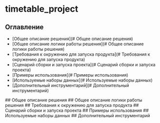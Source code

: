 # timetable_project
## Оглавление
- [Общее описание решения](# Общее описание решения)
- [Общее описание логики работы решения](# Общее описание логики работы решения)
- [Требования к окружению для запуска продукта](# Требования к окружению для запуска продукта)
- [Сценарий сборки и запуска проекта](# Сценарий сборки и запуска проекта)
- [Примеры использования](# Примеры использования)
- [Используемые наборы данных](# Используемые наборы данных)
- [Дополнительный инструментарий](# Дополнительный инструментарий)

<a name="Общее описание решения">
## Общее описание решения
  
</a>

<a name="Общее описание логики работы решения">
## Общее описание логики работы решения
  
</a>


<a name="твоё_название">
## Требования к окружению для запуска продукта
  
</a> 

<a name="твоё_название">
## Сценарий сборки и запуска проекта

</a> 

<a name="твоё_название">
## Примеры использования

  </a> 

<a name="твоё_название">
## Используемые наборы данных
  
  </a> 

<a name="твоё_название">
## Дополнительный инструментарий
  
  </a> 





